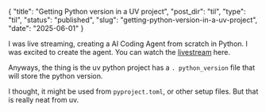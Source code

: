 {
  "title": "Getting Python version in a UV project",
  "post_dir": "til",
  "type": "til",
  "status": "published",
  "slug": "getting-python-version-in-a-uv-project",
  "date": "2025-06-01"
}

I was live streaming, creating a AI Coding Agent from scratch in Python. I was excited to create the agent. You can watch the [livestream](https://youtube.com/clip/Ugkx2AcRqaYcMgAqZgtA2k48iYb8sJf9VL6F?si=XTtC2zFs2Kloia0L) here. 

Anyways, the thing is the uv python project has a `. python_version` file that will store the python version.

I thought, it might be used from `pyproject.toml`, or other setup files. But that is really neat from uv.



